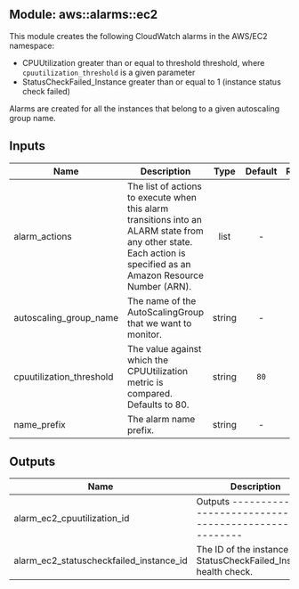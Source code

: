 ## Module: aws::alarms::ec2

This module creates the following CloudWatch alarms in the
AWS/EC2 namespace:

  - CPUUtilization greater than or equal to threshold threshold, where
    `cpuutilization_threshold` is a given parameter
  - StatusCheckFailed_Instance greater than or equal to 1 (instance status
    check failed)

Alarms are created for all the instances that belong to a given
autoscaling group name.


## Inputs

| Name | Description | Type | Default | Required |
|------|-------------|:----:|:-----:|:-----:|
| alarm_actions | The list of actions to execute when this alarm transitions into an ALARM state from any other state. Each action is specified as an Amazon Resource Number (ARN). | list | - | yes |
| autoscaling_group_name | The name of the AutoScalingGroup that we want to monitor. | string | - | yes |
| cpuutilization_threshold | The value against which the CPUUtilization metric is compared. Defaults to 80. | string | `80` | no |
| name_prefix | The alarm name prefix. | string | - | yes |

## Outputs

| Name | Description |
|------|-------------|
| alarm_ec2_cpuutilization_id | Outputs -------------------------------------------------------------- |
| alarm_ec2_statuscheckfailed_instance_id | The ID of the instance StatusCheckFailed_Instance health check. |

